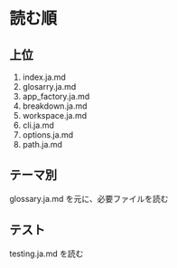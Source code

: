 # 読む順

## 上位
1. index.ja.md
2. glosarry.ja.md
3. app_factory.ja.md
4. breakdown.ja.md
5. workspace.ja.md
5. cli.ja.md
6. options.ja.md
7. path.ja.md

## テーマ別

glossary.ja.md を元に、必要ファイルを読む


## テスト

testing.ja.md を読む


